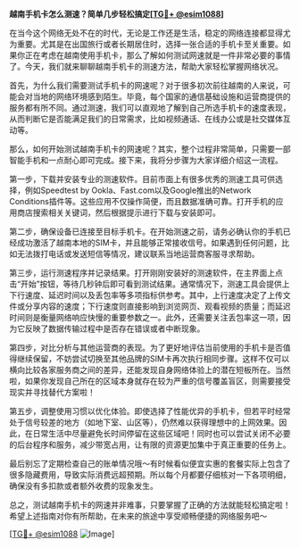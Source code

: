**越南手机卡怎么测速？简单几步轻松搞定[[TG💪+ @esim1088](https://t.me/s/esim1088)]**

在当今这个网络无处不在的时代，无论是工作还是生活，稳定的网络连接都显得尤为重要。尤其是在出国旅行或者长期居住时，选择一张合适的手机卡至关重要。如果你正在考虑在越南使用手机卡，那么了解如何测试网速就是一件非常必要的事情了。今天，我们就来聊聊越南手机卡的测速方法，帮助大家轻松掌握网络状况。

首先，为什么我们需要测试手机卡的网速呢？对于很多初次前往越南的人来说，可能会对当地的网络环境感到陌生。毕竟，每个国家的通信基础设施和运营商提供的服务都有所不同。通过测速，我们可以直观地了解到自己所选手机卡的速度表现，从而判断它是否能满足我们的日常需求，比如视频通话、在线办公或是社交媒体互动等。

那么，如何开始测试越南手机卡的网速呢？其实，整个过程非常简单，只需要一部智能手机和一点耐心即可完成。接下来，我将分步骤为大家详细介绍这一流程。

第一步，下载并安装专业的测速软件。目前市面上有很多优秀的测速工具可供选择，例如Speedtest by Ookla、Fast.com以及Google推出的Network Conditions插件等。这些应用不仅操作简便，而且数据准确可靠。打开手机的应用商店搜索相关关键词，然后根据提示进行下载与安装即可。

第二步，确保设备已连接至目标手机卡。在开始测速之前，请务必确认你的手机已经成功激活了越南本地的SIM卡，并且能够正常接收信号。如果遇到任何问题，比如无法拨打电话或发送短信等情况，建议联系当地运营商客服寻求帮助。

第三步，运行测速程序并记录结果。打开刚刚安装好的测速软件，在主界面上点击“开始”按钮，等待几秒钟后即可看到测试结果。通常情况下，测速工具会提供上下行速度、延迟时间以及丢包率等多项指标供参考。其中，上行速度决定了上传文件或分享内容的速度；下行速度则直接影响到浏览网页、观看视频的质量；而延迟时间则是衡量网络响应快慢的重要参数之一。此外，还需要关注丢包率这一项，因为它反映了数据传输过程中是否存在错误或者中断现象。

第四步，对比分析与其他运营商的表现。为了更好地评估当前使用的手机卡是否值得继续保留，不妨尝试切换至其他品牌的SIM卡再次执行相同步骤。这样不仅可以横向比较各家服务商之间的差异，还能发现自身网络体验上的潜在短板所在。当然啦，如果你发现自己所在的区域本身就存在较为严重的信号覆盖盲区，则需要接受现实并寻找替代方案啦！

第五步，调整使用习惯以优化体验。即使选择了性能优异的手机卡，但若平时经常处于信号较差的地方（如地下室、山区等），仍然难以获得理想中的上网效果。因此，在日常生活中尽量避免长时间停留在这些区域吧！同时也可以尝试关闭不必要的后台程序和服务，减少带宽占用，让有限的资源更加集中于真正重要的任务上。

最后别忘了定期检查自己的账单情况哦～有时候看似便宜实惠的套餐实际上包含了很多隐藏费用，导致实际消费远超预期。所以每个月都要仔细核对一下各项明细，确保没有多扣款或者额外收费的现象发生。

总之，测试越南手机卡的网速并非难事，只要掌握了正确的方法就能轻松搞定啦！希望上述指南对你有所帮助，在未来的旅途中享受顺畅便捷的网络服务吧～

[[TG💪+ @esim1088](https://t.me/s/esim1088) ![Image](https://i.postimg.cc/4NQfJmqS/Snipaste-2025-05-13-00-14-12.png)]